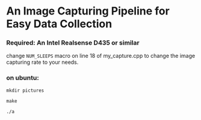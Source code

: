 # An Image Capturing Pipeline for Easy Data Collection

### Required: An Intel Realsense D435 or similar

change `NUM_SLEEPS` macro on line 18 of my_capture.cpp to change the image capturing rate to your needs.

### on ubuntu:

`mkdir pictures`

`make`

`./a`
